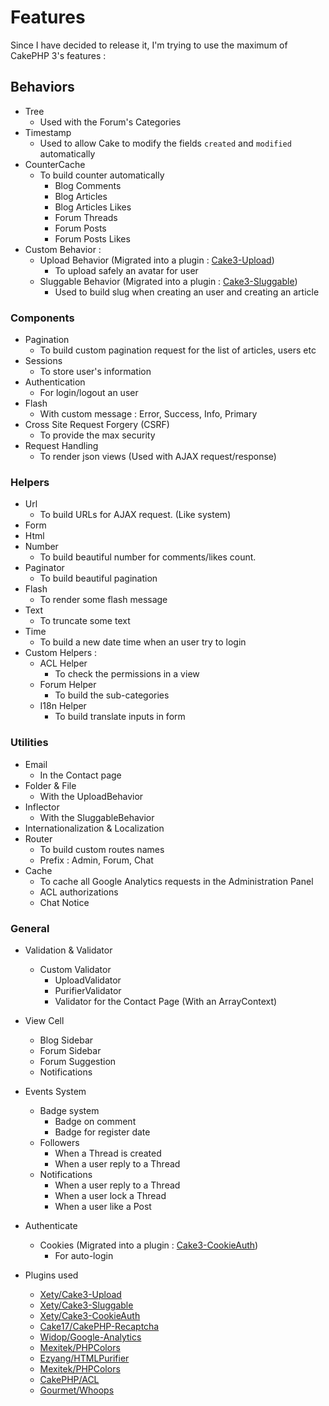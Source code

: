 # Features
Since I have decided to release it, I'm trying to use the maximum of CakePHP 3's features :

## Behaviors
* Tree
    * Used with the Forum's Categories
* Timestamp
    * Used to allow Cake to modify the fields `created` and `modified` automatically
* CounterCache
    * To build counter automatically
        * Blog Comments 
        * Blog Articles 
        * Blog Articles Likes
        * Forum Threads
        * Forum Posts
        * Forum Posts Likes
* Custom Behavior :
    * Upload Behavior (Migrated into a plugin : [Cake3-Upload](https://github.com/Xety/Cake3-Upload))
        * To upload safely an avatar for user
    * Sluggable Behavior (Migrated into a plugin : [Cake3-Sluggable](https://github.com/Xety/Cake3-Sluggable))
        * Used to build slug when creating an user and creating an article

### Components
* Pagination
    * To build custom pagination request for the list of articles, users etc
* Sessions
    * To store user's information
* Authentication
    * For login/logout an user
* Flash
    * With custom message : Error, Success, Info, Primary
* Cross Site Request Forgery (CSRF)
    * To provide the max security
* Request Handling
    * To render json views (Used with AJAX request/response)

### Helpers
* Url
    * To build URLs for AJAX request. (Like system)
* Form
* Html
* Number
    * To build beautiful number for comments/likes count.
* Paginator
    * To build beautiful pagination
* Flash
    * To render some flash message
* Text
    * To truncate some text
* Time
    * To build a new date time when an user try to login
* Custom Helpers :
    * ACL Helper
        * To check the permissions in a view
    * Forum Helper
        * To build the sub-categories
    * I18n Helper
        * To build translate inputs in form

### Utilities
* Email
    * In the Contact page
* Folder & File
    * With the UploadBehavior
* Inflector
    * With the SluggableBehavior
* Internationalization & Localization
* Router
    * To build custom routes names
    * Prefix : Admin, Forum, Chat
* Cache
    * To cache all Google Analytics requests in the Administration Panel
    * ACL authorizations
    * Chat Notice

### General
* Validation & Validator
    * Custom Validator
        * UploadValidator
        * PurifierValidator
        * Validator for the Contact Page (With an ArrayContext)
* View Cell
    * Blog Sidebar
    * Forum Sidebar
    * Forum Suggestion
    * Notifications
* Events System
    * Badge system
        * Badge on comment
        * Badge for register date
    * Followers
        * When a Thread is created
        * When a user reply to a Thread
    * Notifications
        * When a user reply to a Thread
        * When a user lock a Thread
        * When a user like a Post
* Authenticate
    * Cookies (Migrated into a plugin : [Cake3-CookieAuth](https://github.com/Xety/Cake3-CookieAuth))
        * For auto-login

* Plugins used
    * [Xety/Cake3-Upload](https://github.com/Xety/Cake3-Upload)
    * [Xety/Cake3-Sluggable](https://github.com/Xety/Cake3-Sluggable)
    * [Xety/Cake3-CookieAuth](https://github.com/Xety/Cake3-CookieAuth)
    * [Cake17/CakePHP-Recaptcha](https://github.com/cake17/Cake17/CakePHP-Recaptcha)
    * [Widop/Google-Analytics](https://github.com/Widop/Google-Analytics)
    * [Mexitek/PHPColors](https://github.com/mexitek/phpcolors)
    * [Ezyang/HTMLPurifier](https://github.com/Ezyang/HTMLPurifier)
    * [Mexitek/PHPColors](https://github.com/mexitek/phpcolors)
    * [CakePHP/ACL](https://github.com/CakePHP/ACL)
    * [Gourmet/Whoops](https://github.com/Gourmet/Whoops)